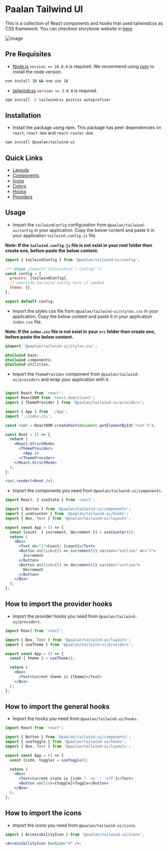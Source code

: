 # Paalan Tailwind UI

This is a collection of React components and hooks that used tailwindcss as CSS framework. You can checkout storybook website in [here](https://tailwind-ui-storybook.paalamugan.com/).

![image](https://github.com/paalamugan/paalan-tailwind-ui/assets/42642576/42a40446-a66b-47cb-8c1c-cbdb8ad86df1)

## Pre Requisites

- [Node.js](https://nodejs.org/en/) `version >= 16.0.0` is required. We recommend using [nvm](https://www.freecodecamp.org/news/node-version-manager-nvm-install-guide/) to install the node version.

```bash
nvm install 18 && nvm use 18
```

- [tailwindcss](https://tailwindcss.com/docs/guides/vite) `version >= 3.0.0` is required.

```bash
npm install -D tailwindcss postcss autoprefixer
```

## Installation

- Install the package using npm. This package has peer dependencies on `react`, `react-dom` and `react-router-dom`.

```bash
npm install @paalan/tailwind-ui
```

## Quick Links

- [Layouts](https://tailwind-ui-storybook.paalamugan.com/?path=/docs/layouts-box--docs)
- [Components](https://tailwind-ui-storybook.paalamugan.com/?path=/docs/components-accordion--docs)
- [Icons](https://tailwind-ui-storybook.paalamugan.com/?path=/docs/icons-all-icons--docs)
- [Colors](https://tailwind-ui-storybook.paalamugan.com/?path=/docs/system-colors--docs)
- [Hooks](https://tailwind-ui-storybook.paalamugan.com/?path=/docs/hooks-state-management-usecallbackref--documentation)
- [Providers](https://tailwind-ui-storybook.paalamugan.com/?path=/docs/providers-themeprovider--docs)

## Usage

- Import the `tailwindConfig` configuration from `@paalan/tailwind-ui/config` in your application. Copy the below content and paste it in your application `tailwind.config.js` file.

**Note: If the `tailwind.config.js` file is not exist in your root folder then create one, before paste the below content.**

```js
import { tailwindConfig } from '@paalan/tailwind-ui/config';

/** @type {import('tailwindcss').Config} */
const config = {
  presets: [tailwindConfig],
  // override tailwind config here if needed
  theme: {},
};

export default config;
```

- Import the styles css file from `@paalan/tailwind-ui/styles.css` in your application. Copy the below content and paste it in your application `index.css` file.

**Note: If the `index.css` file is not exist in your `src` folder then create one, before paste the below content.**

```css
@import '@paalan/tailwind-ui/styles.css';

@tailwind base;
@tailwind components;
@tailwind utilities;
```

- Import the `ThemeProvider` component from `@paalan/tailwind-ui/providers` and wrap your application with it.

```jsx

import React from 'react';
import ReactDOM from 'react-dom/client';
import { ThemeProvider } from '@paalan/tailwind-ui/providers';

import { App } from './App';
import './index.css';

const root = ReactDOM.createRoot(document.getElementById('root')!);

const Root = () => {
  return (
    <React.StrictMode>
      <ThemeProvider>
        <App />
      </ThemeProvider>
    </React.StrictMode>
  );
};

root.render(<Root />);
```

- Import the components you need from `@paalan/tailwind-ui/components`.

```jsx
import React, { useState } from 'react';

import { Button } from '@paalan/tailwind-ui/components';
import { useCounter } from '@paalan/tailwind-ui/hooks';
import { Box, Text } from '@paalan/tailwind-ui/layouts';

export const App = () => {
  const [count, { increment, decrement }] = useCounter(0);
  return (
    <Box>
      <Text mb="2">Count: {count}</Text>
      <Button onClick={() => increment()} variant="outline" mr="2">
        Increment
      </Button>
      <Button onClick={() => decrement()} variant="outline">
        Decrement
      </Button>
    </Box>
  );
};
```

## How to import the provider hooks

- Import the provider hooks you need from `@paalan/tailwind-ui/providers`.

```jsx
import React from 'react';

import { Box, Text } from '@paalan/tailwind-ui/layouts';
import { useTheme } from '@paalan/tailwind-ui/providers';

export const App = () => {
  const { theme } = useTheme();

  return (
    <Box>
      <Text>Current theme is {theme}</Text>
    </Box>
  );
};
```

## How to import the general hooks

- Import the hooks you need from `@paalan/tailwind-ui/hooks`.

```jsx
import React from 'react';

import { Button } from '@paalan/tailwind-ui/components';
import { useToggle } from '@paalan/tailwind-ui/hooks';
import { Box, Text } from '@paalan/tailwind-ui/layouts';

export const App = () => {
  const [isOn, toggle] = useToggle();

  return (
    <Box>
      <Text>Current state is {isOn ? 'on' : 'off'}</Text>
      <Button onClick={toggle}>Toggle</Button>
    </Box>
  );
};
```

## How to import the icons

- Import the icons you need from `@paalan/tailwind-ui/icons`.

```jsx
import { AccessibilityIcon } from '@paalan/tailwind-ui/icons';

<AccessibilityIcon boxSize="4" />;
```
